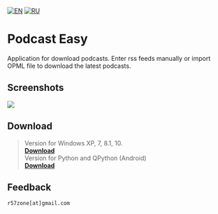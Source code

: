 ﻿[![EN](https://user-images.githubusercontent.com/9499881/33184537-7be87e86-d096-11e7-89bb-f3286f752bc6.png)](https://github.com/r57zone/Podcast-Easy-for-Windows/blob/master/README.md) 
[![RU](https://user-images.githubusercontent.com/9499881/27683795-5b0fbac6-5cd8-11e7-929c-057833e01fb1.png)](https://github.com/r57zone/Podcast-Easy-for-Windows/blob/master/README.RU.md) 
# Podcast Easy
Application for download podcasts. Enter rss feeds manually or import OPML file to download the latest podcasts.

## Screenshots
![](https://user-images.githubusercontent.com/9499881/43281281-58622af8-9124-11e8-8e4b-66f21e9511aa.PNG)

## Download
>Version for Windows XP, 7, 8.1, 10.<br>
**[Download](https://github.com/r57zone/Podcast-Easy-for-Windows/releases)**<br>
>Version for Python and QPython (Android)<br>
**[Download](https://github.com/r57zone/Podcast-Easy-for-python)**<br>

## Feedback
`r57zone[at]gmail.com`